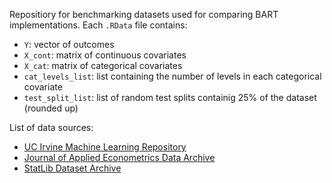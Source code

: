 Repositiory for benchmarking datasets used for comparing BART implementations.
Each `.RData` file contains:
* `Y`: vector of outcomes
* `X_cont`: matrix of continuous covariates
* `X_cat`: matrix of categorical covariates
* `cat_levels_list`: list containing the number of levels in each categorical covariate
* `test_split_list`: list of random test splits containig 25% of the dataset (rounded up)

List of data sources:
* [UC Irvine Machine Learning Repository](https://archive.ics.uci.edu)
* [Journal of Applied Econometrics Data Archive](http://qed.econ.queensu.ca/jae/datasets/)
* [StatLib Dataset Archive](http://lib.stat.cmu.edu/datasets/)
